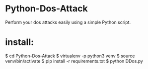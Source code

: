 # Python-Dos-Attack
Perform your dos attacks easily using a simple Python script.


# install: 

$ cd Python-Dos-Attack
$ virtualenv -p python3 venv
$ source venv/bin/activate
$ pip install -r requirements.txt
$ python DDos.py
